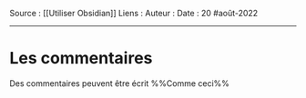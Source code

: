 Source : [[Utiliser Obsidian]]
Liens :
Auteur :
Date : 20 #août-2022
***

# Les commentaires
Des commentaires peuvent être écrit %%Comme ceci%%
